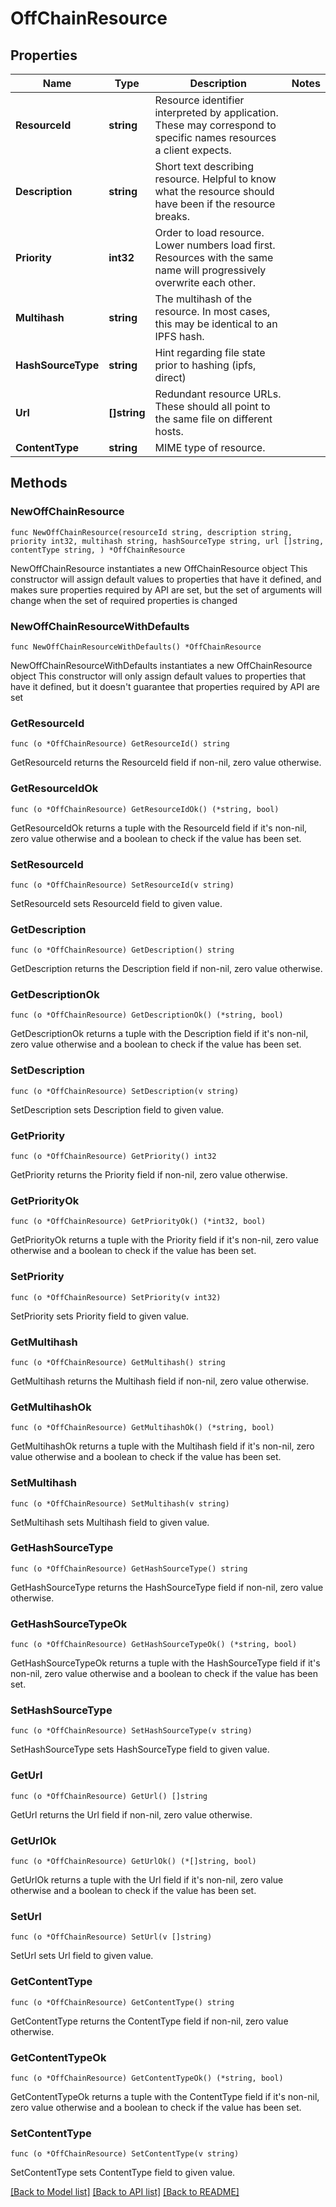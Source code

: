 # OffChainResource

## Properties

Name | Type | Description | Notes
------------ | ------------- | ------------- | -------------
**ResourceId** | **string** | Resource identifier interpreted by application. These may correspond to specific names resources a client expects. | 
**Description** | **string** | Short text describing resource. Helpful to know what the resource should have been if the resource breaks. | 
**Priority** | **int32** | Order to load resource. Lower numbers load first. Resources with the same name will progressively overwrite each other. | 
**Multihash** | **string** | The multihash of the resource. In most cases, this may be identical to an IPFS hash. | 
**HashSourceType** | **string** | Hint regarding file state prior to hashing (ipfs, direct) | 
**Url** | **[]string** | Redundant resource URLs. These should all point to the same file on different hosts. | 
**ContentType** | **string** | MIME type of resource. | 

## Methods

### NewOffChainResource

`func NewOffChainResource(resourceId string, description string, priority int32, multihash string, hashSourceType string, url []string, contentType string, ) *OffChainResource`

NewOffChainResource instantiates a new OffChainResource object
This constructor will assign default values to properties that have it defined,
and makes sure properties required by API are set, but the set of arguments
will change when the set of required properties is changed

### NewOffChainResourceWithDefaults

`func NewOffChainResourceWithDefaults() *OffChainResource`

NewOffChainResourceWithDefaults instantiates a new OffChainResource object
This constructor will only assign default values to properties that have it defined,
but it doesn't guarantee that properties required by API are set

### GetResourceId

`func (o *OffChainResource) GetResourceId() string`

GetResourceId returns the ResourceId field if non-nil, zero value otherwise.

### GetResourceIdOk

`func (o *OffChainResource) GetResourceIdOk() (*string, bool)`

GetResourceIdOk returns a tuple with the ResourceId field if it's non-nil, zero value otherwise
and a boolean to check if the value has been set.

### SetResourceId

`func (o *OffChainResource) SetResourceId(v string)`

SetResourceId sets ResourceId field to given value.


### GetDescription

`func (o *OffChainResource) GetDescription() string`

GetDescription returns the Description field if non-nil, zero value otherwise.

### GetDescriptionOk

`func (o *OffChainResource) GetDescriptionOk() (*string, bool)`

GetDescriptionOk returns a tuple with the Description field if it's non-nil, zero value otherwise
and a boolean to check if the value has been set.

### SetDescription

`func (o *OffChainResource) SetDescription(v string)`

SetDescription sets Description field to given value.


### GetPriority

`func (o *OffChainResource) GetPriority() int32`

GetPriority returns the Priority field if non-nil, zero value otherwise.

### GetPriorityOk

`func (o *OffChainResource) GetPriorityOk() (*int32, bool)`

GetPriorityOk returns a tuple with the Priority field if it's non-nil, zero value otherwise
and a boolean to check if the value has been set.

### SetPriority

`func (o *OffChainResource) SetPriority(v int32)`

SetPriority sets Priority field to given value.


### GetMultihash

`func (o *OffChainResource) GetMultihash() string`

GetMultihash returns the Multihash field if non-nil, zero value otherwise.

### GetMultihashOk

`func (o *OffChainResource) GetMultihashOk() (*string, bool)`

GetMultihashOk returns a tuple with the Multihash field if it's non-nil, zero value otherwise
and a boolean to check if the value has been set.

### SetMultihash

`func (o *OffChainResource) SetMultihash(v string)`

SetMultihash sets Multihash field to given value.


### GetHashSourceType

`func (o *OffChainResource) GetHashSourceType() string`

GetHashSourceType returns the HashSourceType field if non-nil, zero value otherwise.

### GetHashSourceTypeOk

`func (o *OffChainResource) GetHashSourceTypeOk() (*string, bool)`

GetHashSourceTypeOk returns a tuple with the HashSourceType field if it's non-nil, zero value otherwise
and a boolean to check if the value has been set.

### SetHashSourceType

`func (o *OffChainResource) SetHashSourceType(v string)`

SetHashSourceType sets HashSourceType field to given value.


### GetUrl

`func (o *OffChainResource) GetUrl() []string`

GetUrl returns the Url field if non-nil, zero value otherwise.

### GetUrlOk

`func (o *OffChainResource) GetUrlOk() (*[]string, bool)`

GetUrlOk returns a tuple with the Url field if it's non-nil, zero value otherwise
and a boolean to check if the value has been set.

### SetUrl

`func (o *OffChainResource) SetUrl(v []string)`

SetUrl sets Url field to given value.


### GetContentType

`func (o *OffChainResource) GetContentType() string`

GetContentType returns the ContentType field if non-nil, zero value otherwise.

### GetContentTypeOk

`func (o *OffChainResource) GetContentTypeOk() (*string, bool)`

GetContentTypeOk returns a tuple with the ContentType field if it's non-nil, zero value otherwise
and a boolean to check if the value has been set.

### SetContentType

`func (o *OffChainResource) SetContentType(v string)`

SetContentType sets ContentType field to given value.



[[Back to Model list]](../README.md#documentation-for-models) [[Back to API list]](../README.md#documentation-for-api-endpoints) [[Back to README]](../README.md)


